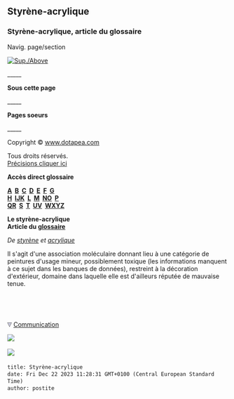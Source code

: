 ## Styrène-acrylique
### Styrène-acrylique, article du glossaire
 Navig. page/section

[![Sup./Above](_derived/up_cmp_themenoir010_up.gif)](s.html)

\_\_\_\_\_

**Sous cette page**

\_\_\_\_\_

**Pages soeurs**

\_\_\_\_\_

Copyright © www.dotapea.com

Tous droits réservés.  
[Précisions cliquer ici](droitscopie.html)

**Accès direct glossaire**

**[A](a.html)  [B](b.html)  [C](c.html)  [D](d.html)  [E](e.html)  [F](f.html)  [G](g.html)  
[H](h.html)  [IJK](ijk.html)  [L](l.html)  [M](m.html)  [NO](no.html)  [P](p.html)  
[QR](qr.html)  [S](s.html)  [T](t.html)  [UV](uv.html)  [WXYZ](wxyz.html)**

**Le styrène-acrylique  
Article du [glossaire](glossaire.html)**

_De [styrène](benzene.html#styrene) et [acrylique](acryliquegloss.html)_

Il s'agit d'une association moléculaire donnant lieu à une catégorie de peintures d'usage mineur, possiblement toxique (les informations manquent à ce sujet dans les banques de données), restreint à la décoration d'extérieur, domaine dans laquelle elle est d'ailleurs réputée de mauvaise tenue.



 

 ![](images/transparent122x1.gif)

![](images/flechebas.gif) [Communication](http://www.artrealite.com/annonceurs.htm) 

[![](https://cbonvin.fr/sites/regie.artrealite.com/visuels/campagne1.png)](index-2.html#20131014)

![](https://cbonvin.fr/sites/regie.artrealite.com/visuels/campagne2.png)
```
title: Styrène-acrylique
date: Fri Dec 22 2023 11:28:31 GMT+0100 (Central European Standard Time)
author: postite
```
